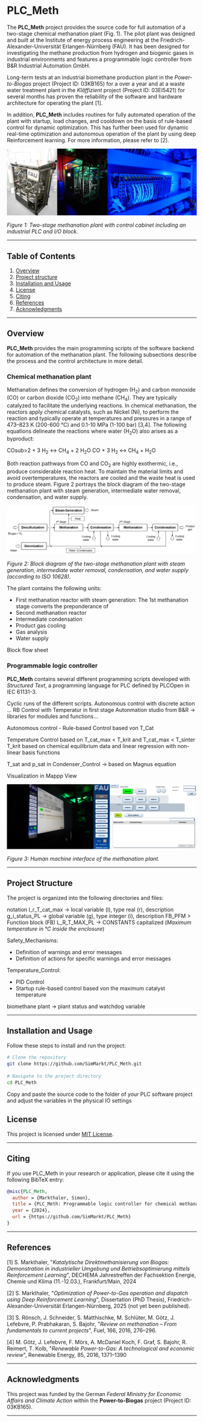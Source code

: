 # PLC_Meth

The **PLC_Meth** project provides the source code for full automation of a two-stage chemical methanation plant (Fig. 1). The pilot plant was designed and built at the Institute of energy process engineering at the Friedrich-Alexander-Universität Erlangen-Nürnberg (FAU). It has been designed for investigating the methane production from hydrogen and biogenic gases in industrial environments and features a programmable logic controller from B&R Industrial Automation GmbH.

Long-term tests at an industrial biomethane production plant in the *Power-to-Biogas* project (Project ID: 03KB165) for a over a year and at a waste water treatment plant in the *Kläffizient* project (Project ID: 03EI5421) for several months has proven the reliability of the software and hardware architecture for operating the plant [1]. 

In addition, **PLC_Meth** includes routines for fully automated operation of the plant with startup, load changes, and cooldown on the basis of rule-based control for dynamic optimization. This has further been used for dynamic real-time optimization and autonomous operation of the plant by using deep Reinforcement learning. For more information, please refer to [2].

![Meth_Plant](img/Meth_Plant.png)

*Figure 1: Two-stage methanation plant with control cabinet including an industrial PLC and I/O block.*

---

## Table of Contents

1. [Overview](#overview)
2. [Project structure](#project-structure)
3. [Installation and Usage](#installation-and-usage)
4. [License](#license)
5. [Citing](#citing)
6. [References](#references)
7. [Acknowledgments](#acknowledgments)

---

## Overview

**PLC_Meth** provides the main programming scripts of the software backend for automation of the methanation plant. The following subsections describe the process and the control architecture in more detail.

### Chemical methanation plant

Methanation defines the conversion of hydrogen (H<sub>2</sub>) and carbon monoxide (CO) or carbon dioxide (CO<sub>2</sub>) into methane (CH<sub>4</sub>). They are typically catalyzed to facilitate the underlying reactions. In chemical methanation, the reactors apply chemical catalysts, such as Nickel (Ni), to perform the reaction and typically operate at temperatures and pressures in a range of 473–823 K (200-600 °C) and 0.1-10 MPa (1-100 bar) [3,4]. The following equations delineate the reactions where water (H<sub>2</sub>O) also arises as a byproduct:

COsub>2</sub> + 3 H<sub>2</sub> <-> CH<sub>4</sub> + 2 H<sub>2</sub>O
CO + 3 H<sub>2</sub> <-> CH<sub>4</sub> + H<sub>2</sub>O

Both reaction pathways from CO and CO<sub>2</sub> are highly exothermic, i.e., produce considerable reaction heat. To maintain the material limits and avoid overtemperatures, the reactors are cooled and the waste heat is used to produce steam. Figure 2 portrays the block diagram of the two-stage methanation plant with steam generation, intermediate water removal, condensation, and water supply.

![Block](img/Block.png)

*Figure 2: Block diagram of the two-stage methanation plant with steam generation, intermediate
water removal, condensation, and water supply (according to ISO 10628).*

The plant contains the following units:
 - First methanation reactor with steam generation: The 1st methanation stage converts the preponderance of 
 - Second methanation reactor
 - Intermediate condensation
 - Product gas cooling
 - Gas analysis
 - Water supply

 Block flow sheet



### Programmable logic controller 

**PLC_Meth** contains several different programming scripts developed with *Structured Text*, a programming language for PLC defined by PLCOpen in IEC 61131-3. 

Cyclic runs of the different scripts.
Autonomous control with discrete action ... RB Control with Temperatur in first stage
Autonmation studio from B&R -> libraries for modules and functions...

 Autonomous control - Rule-based Control based von T_Cat

 Temperature Control based on T_cat_max < T_krit and T_cat_max < T_sinter
 T_krit based on chemical equilibrium data and linear regression with non-linear basis functions

 T_sat and p_sat in Condenser_Control -> based on Magnus equation

 Visualization in Mappp View

 ![Panel](img/Panel.png)

 *Figure 3: Human machine interface of the methanation plant.*



---

## Project Structure

The project is organized into the following directories and files:

notation l_r_T_cat_max -> local variable (l), type real (r), description
g_i_status_PL -> global variable (g), type integer (i), description
FB_PFM > Function block (FB)
L_R_T_MAX_PL -> CONSTANTS capitalized (*Maximum temperature in °C inside the enclosure*)

Safety_Mechanisms:
- Definition of warnings and error messages
- Definition of actions for specific warnings and error messages

Temperature_Control:
- PID Control
- Startup rule-based control based von the maximum catalyst temperature

biomethane plant -> plant status and watchdog variable

---

## Installation and Usage

Follow these steps to install and run the project:

```bash
# Clone the repository
git clone https://github.com/SimMarkt/PLC_Meth.git

# Navigate to the project directory
cd PLC_Meth


```

Copy and paste the source code to the folder of your PLC software project and adjust the variables in the physical IO settings

## License

This project is licensed under [MIT License](LICENSE).

---

## Citing

If you use PLC_Meth in your research or application, please cite it using the following BibTeX entry:
```BibTeX
@misc{PLC_Meth,
  author = {Markthaler, Simon},
  title = {PLC_Meth: Programmable logic controller for chemical methanation},
  year = {2024},
  url = {https://github.com/SimMarkt/PLC_Meth}
}
```

---

## References

[1] S. Markthaler, "*Katalytische Direktmethanisierung von Biogas: Demonstration
in industrieller Umgebung und Betriebsoptimierung mittels Reinforcement
Learning*", DECHEMA Jahrestreffen der Fachsektion Energie, Chemie
und Klima (11.-12.03.), Frankfurt/Main, 2024

[2] S. Markthaler, "*Optimization of Power-to-Gas operation and dispatch using Deep Reinforcement Learning*", Dissertation (PhD Thesis), Friedrich-Alexander-Universität Erlangen-Nürnberg, 2025 (not yet been published).

[3] S. Rönsch, J. Schneider, S. Matthischke, M. Schlüter, M. Götz, J. Lefebvre, P. Prabhakaran, S. Bajohr, "*Review on methanation – From fundamentals to current projects*", Fuel, 166, 2016, 276–296.

[4] M. Götz, J. Lefebvre, F. Mörs, A. McDaniel Koch, F. Graf, S. Bajohr, R. Reimert, T. Kolb, "*Renewable Power-to-Gas: A technological and economic review*", Renewable Energy, 85, 2016, 1371–1390



---

## Acknowledgments

This project was funded by the German *Federal Ministry for Economic Affairs and Climate Action* within the **Power-to-Biogas**
project (Project ID: 03KB165). 

---